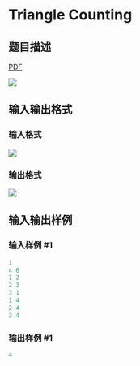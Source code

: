 # Triangle Counting

## 题目描述

[problemUrl]: https://uva.onlinejudge.org/index.php?option=com_onlinejudge&Itemid=8&category=21&page=show_problem&problem=1914

[PDF](https://uva.onlinejudge.org/external/109/p10973.pdf)

![](https://cdn.luogu.com.cn/upload/vjudge_pic/UVA10973/b5a10872fa4e27e775d0e888af977197838af8a4.png)

## 输入输出格式

### 输入格式

![](https://cdn.luogu.com.cn/upload/vjudge_pic/UVA10973/21dbfe5a835f5691ebaa2fbea5ad657c2ca1351f.png)

### 输出格式

![](https://cdn.luogu.com.cn/upload/vjudge_pic/UVA10973/e2f61b8cae43e3a3bdbf2aafc9145b88a05bd9ee.png)

## 输入输出样例

### 输入样例 #1

```cpp
1
4 6
1 2
2 3
3 1
1 4
2 4
3 4
```


### 输出样例 #1

```cpp
4
```


